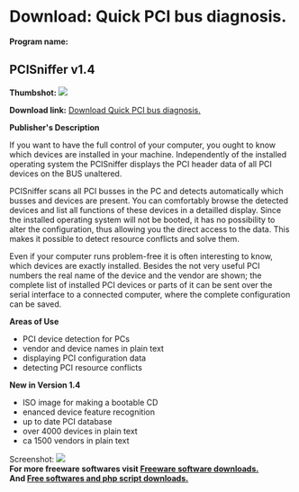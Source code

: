 # Download: Quick PCI bus diagnosis.

**Program name:**

## PCISniffer v1.4

  
**Thumbshot:** ![](http://www.freewarefiles.com/screenshot/pcsniffer_se_md.gif)   
  
**Download link:** [Download Quick PCI bus diagnosis.](http://freesoftwares.boysofts.com/PCISniffer-V_program_5605.html)  
  


**Publisher's Description**  
  


If you want to have the full control of your computer, you ought to know which devices are installed in your machine. Independently of the installed operating system the PCISniffer displays the PCI header data of all PCI devices on the BUS unaltered. 

PCISniffer scans all PCI busses in the PC and detects automatically which busses and devices are present. You can comfortably browse the detected devices and list all functions of these devices in a detailled display. Since the installed operating system will not be booted, it has no possibility to alter the configuration, thus allowing you the direct access to the data. This makes it possible to detect resource conflicts and solve them.

Even if your computer runs problem-free it is often interesting to know, which devices are exactly installed. Besides the not very useful PCI numbers the real name of the device and the vendor are shown; the complete list of installed PCI devices or parts of it can be sent over the serial interface to a connected computer, where the complete configuration can be saved.

**Areas of Use**

  * PCI device detection for PCs 
  * vendor and device names in plain text 
  * displaying PCI configuration data 
  * detecting PCI resource conflicts 

**New in Version 1.4**

  * ISO image for making a bootable CD 
  * enanced device feature recognition 
  * up to date PCI database 
  * over 4000 devices in plain text 
  * ca 1500 vendors in plain text 

  
  
Screenshot: ![](http://www.freewarefiles.com/screenshot/pcsniffer_se.gif)   
**For more freeware softwares visit [Freeware software downloads.](http://freesoftwares.boysofts.com/)**   
**And [Free softwares and php script downloads.](http://www.boysofts.com/)**
